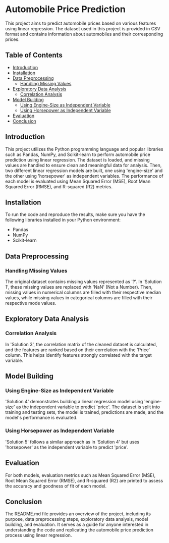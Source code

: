 # Automobile Price Prediction

This project aims to predict automobile prices based on various features using linear regression. The dataset used in this project is provided in CSV format and contains information about automobiles and their corresponding prices.

## Table of Contents
- [Introduction](#introduction)
- [Installation](#installation)
- [Data Preprocessing](#data-preprocessing)
  - [Handling Missing Values](#handling-missing-values)
- [Exploratory Data Analysis](#exploratory-data-analysis)
  - [Correlation Analysis](#correlation-analysis)
- [Model Building](#model-building)
  - [Using Engine-Size as Independent Variable](#using-engine-size-as-independent-variable)
  - [Using Horsepower as Independent Variable](#using-horsepower-as-independent-variable)
- [Evaluation](#evaluation)
- [Conclusion](#conclusion)

## Introduction
This project utilizes the Python programming language and popular libraries such as Pandas, NumPy, and Scikit-learn to perform automobile price prediction using linear regression. The dataset is loaded, and missing values are handled to ensure clean and meaningful data for analysis. Then, two different linear regression models are built, one using 'engine-size' and the other using 'horsepower' as independent variables. The performance of each model is evaluated using Mean Squared Error (MSE), Root Mean Squared Error (RMSE), and R-squared (R2) metrics.

## Installation
To run the code and reproduce the results, make sure you have the following libraries installed in your Python environment:

- Pandas
- NumPy
- Scikit-learn

## Data Preprocessing
### Handling Missing Values
The original dataset contains missing values represented as '?'. In 'Solution 1', these missing values are replaced with 'NaN' (Not a Number). Then, missing values in numerical columns are filled with their respective median values, while missing values in categorical columns are filled with their respective mode values.

## Exploratory Data Analysis
### Correlation Analysis
In 'Solution 3', the correlation matrix of the cleaned dataset is calculated, and the features are ranked based on their correlation with the 'Price' column. This helps identify features strongly correlated with the target variable.

## Model Building
### Using Engine-Size as Independent Variable
'Solution 4' demonstrates building a linear regression model using 'engine-size' as the independent variable to predict 'price'. The dataset is split into training and testing sets, the model is trained, predictions are made, and the model's performance is evaluated.

### Using Horsepower as Independent Variable
'Solution 5' follows a similar approach as in 'Solution 4' but uses 'horsepower' as the independent variable to predict 'price'.

## Evaluation
For both models, evaluation metrics such as Mean Squared Error (MSE), Root Mean Squared Error (RMSE), and R-squared (R2) are printed to assess the accuracy and goodness of fit of each model.

## Conclusion
The README.md file provides an overview of the project, including its purpose, data preprocessing steps, exploratory data analysis, model building, and evaluation. It serves as a guide for anyone interested in understanding the code and replicating the automobile price prediction process using linear regression.

